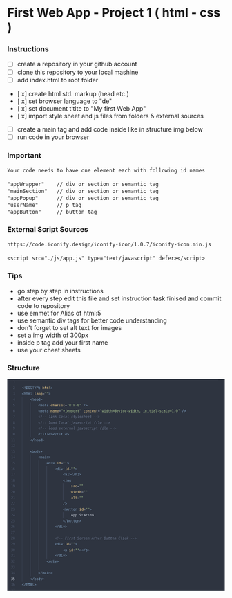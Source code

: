 # First Web App - Project 1 ( html - css )

### Instructions

-   [ ] create a repository in your github account
-   [ ] clone this repository to your local mashine
-   [ ] add index.html to root folder
-   [ x] create html std. markup (head etc.)
-   [ x] set browser language to "de"
-   [ x] set document titlte to "My first Web App"
-   [ x] import style sheet and js files from folders & external sources
-   [ ] create a main tag and add code inside like in structure img below
-   [ ] run code in your browser

### Important

    Your code needs to have one element each with following id names

    "appWrapper"    // div or section or semantic tag
    "mainSection"   // div or section or semantic tag
    "appPopup"      // div or section or semantic tag
    "userName"      // p tag
    "appButton"     // button tag

### External Script Sources

    https://code.iconify.design/iconify-icon/1.0.7/iconify-icon.min.js

    <script src="./js/app.js" type="text/javascript" defer></script>

### Tips

-   go step by step in instructions
-   after every step edit this file and set instruction task finised and commit code to repository
-   use emmet for Alias of html:5
-   use semantic div tags for better code understanding
-   don't forget to set alt text for images
-   set a img width of 300px
-   inside p tag add your first name
-   use your cheat sheets

### Structure

![html structure](/assets/images/structure-img.png)
